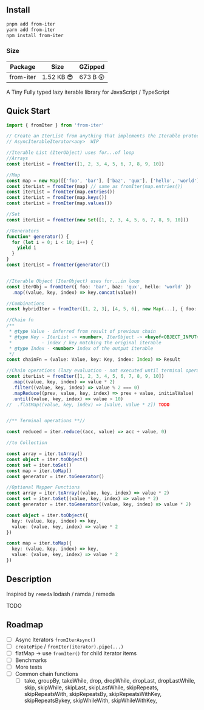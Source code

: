 
## Install
```bash
pnpm add from-iter
yarn add from-iter
npm install from-iter
```
### Size
| Package   | Size      | GZipped |
| --------- | --------- | ------- |
| from-iter | 1.52 KB 😎 | 673 B 😲 |

A Tiny Fully typed lazy iterable library for JavaScript / TypeScript

## Quick Start

```ts
import { fromIter } from 'from-iter'

// Create an IterList from anything that implements the Iterable protocol
// AsyncIterableIterator<any>  WIP 

//Iterable List (IterObject) uses for...of loop
//Arrays
const iterList = fromIter([1, 2, 3, 4, 5, 6, 7, 8, 9, 10])

//Map
const map = new Map([['foo', 'bar'], ['baz', 'qux'], ['hello', 'world']])
const iterList = fromIter(map) // same as fromIter(map.entries())
const iterList = fromIter(map.entries())
const iterList = fromIter(map.keys())
const iterList = fromIter(map.values())

//Set
const iterList = fromIter(new Set([1, 2, 3, 4, 5, 6, 7, 8, 9, 10]))

//Generators
function* generator() {
  for (let i = 0; i < 10; i++) {
    yield i
  }
}
const iterList = fromIter(generator())


//Iterable Object (IterObject) uses for...in loop
const iterObj = fromIter({ foo: 'bar', baz: 'qux', hello: 'world' })
  .map((value, key, index) => key.concat(value))

//Combinations
const hybridIter = fromIter([1, 2, 3], [4, 5, 6], new Map(...), { foo: 'bar' })

//Chain fn
/**
 * @type Value - inferred from result of previous chain
 * @type Key - IterList -> <number>, IterObject -> <keyof<OBJECT_INPUT>>
 *           - index / key matching the original iterable
 * @type Index - <number> index of the output iterable
 */
const chainFn = (value: Value, key: Key, index: Index) => Result

//Chain operations (lazy evaluation - not executed until terminal operation is called)
const iterList = fromIter([1, 2, 3, 4, 5, 6, 7, 8, 9, 10])
  .map((value, key, index) => value * 2)
  .filter((value, key, index) => value % 2 === 0)
  .mapReduce((prev, value, key, index) => prev + value, initialValue)
  .until((value, key, index) => value > 10) 
//  .flatMap((value, key, index) => [value, value * 2]) TODO


//** Terminal operations **//

const reduced = iter.reduce((acc, value) => acc + value, 0)

//to Collection

const array = iter.toArray()
const object = iter.toObject()
const set = iter.toSet()
const map = iter.toMap()
const generator = iter.toGenerator()

//Optional Mapper Functions
const array = iter.toArray((value, key, index) => value * 2)
const set = iter.toSet((value, key, index) => value * 2)
const generator = iter.toGenerator((value, key, index) => value * 2)

const object = iter.toObject({
  key: (value, key, index) => key,
  value: (value, key, index) => value * 2
})

const map = iter.toMap({
  key: (value, key, index) => key,
  value: (value, key, index) => value * 2
})


```
## Description
Inspired by `remeda`  lodash / ramda / remeda 

TODO


## Roadmap
- [ ] Async Iterators `fromIterAsync()` 
- [ ] `createPipe` / `fromIter(iterator).pipe(...)`
- [ ] flatMap -> use `fromIter()` for child iterator items
- [ ] Benchmarks
- [ ] More tests
- [ ] Common chain functions
  - [ ] take, groupBy, takeWhile, drop, dropWhile, dropLast, dropLastWhile, skip, skipWhile, skipLast, skipLastWhile, skipRepeats, skipRepeatsWith, skipRepeatsBy, skipRepeatsWithKey, skipRepeatsBykey, skipWhileWith, skipWhileWithKey, 
